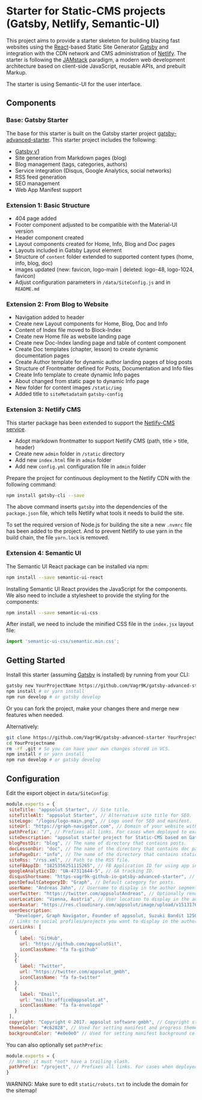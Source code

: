 # Starter for Static-CMS projects (Gatsby, Netlify, Semantic-UI)

This project aims to provide a starter skeleton for building blazing fast websites using the [React](https://reactjs.org)-based Static Site Generator [Gatsby](https://www.gatsbyjs.org/) and integration with the CDN network and CMS administration of [Netlify](https://www.netlify.com/). The starter is following the [JAMstack](https://jamstack.org/) paradigm, a modern web development architecture based on client-side JavaScript, reusable APIs, and prebuilt Markup.

The starter is using Semantic-UI for the user interface.

## Components

### Base: Gatsby Starter

The base for this starter is built on the Gatsby starter project 
[gatsby-advanced-starter](https://vagr9k.github.io/gatsby-advanced-starter/). This starter project includes the following:
* [Gatsby v1](https://github.com/gatsbyjs/gatsby/)
* Site generation from Markdown pages (blog)
* Blog management (tags, categories, authors)
* Service integration (Disqus, Google Analytics, social networks)
* RSS feed generation
* SEO management
* Web App Manifest support

### Extension 1: Basic Structure

* 404 page added
* Footer component adjusted to be compatible with the Material-UI version
* Header component created
* Layout components created for Home, Info, Blog and Doc pages
* Layouts included in Gatsby Layout element
* Structure of `content` folder extended to supported content types (home, info, blog, doc)
* images updated (new: favicon, logo-main | deleted: logo-48, logo-1024, favicon)
* Adjust configuration parameters in `/data/SiteConfig.js` and in `README.md`

### Extension 2: From Blog to Website

* Navigation added to header
* Create new Layout components for Home, Blog, Doc and Info
* Content of Index file moved to Block-Index
* Create new Home file as website landing page
* Create new Doc-Index landing page and table of content component
* Create Doc templates (chapter, lesson) to create dynamic documentation pages
* Create Author template for dynamic author landing pages of blog posts
* Structure of Frontmatter defined for Posts, Documentation and Info files
* Create Info template to create dynamic Info pages
* About changed from static page to dynamic Info page
* New folder for content images `/static/img`
* Added title to `siteMetadata`in `gatsby-config`

### Extension 3: Netlify CMS

This starter package has been extended to support the [Netlify-CMS service](https://www.netlifycms.org).
* Adopt markdown frontmatter to support Netlify CMS (path, title > title, header)
* Create new `admin` folder in `/static` directory
* Add new `index.html` file in `admin` folder
* Add new `config.yml` configuration file in `admin` folder

Prepare the project for continuous deployment to the Netlify CDN with the following command:

```sh
npm install gatsby-cli --save
```

The above command inserts `gatsby` into the dependencies of the `package.json` file, which tells Netlify what tools it needs to build the site.

To set the required version of Node.js for building the site a new `.nvmrc` file has been added to the project. And to prevent Netlify to use yarn in the build chain, the file `yarn.lock` is removed.

### Extension 4: Semantic UI

The Semantic UI React package can be installed via npm:

```sh
npm install --save semantic-ui-react
```

Installing Semantic UI React provides the JavaScript for the components. We also need to include a stylesheet to provide the styling for the components:

```sh
npm install --save semantic-ui-css
```

After install, we need to include the minified CSS file in the `index.jsx` layout file:

```js
import 'semantic-ui-css/semantic.min.css';
```

## Getting Started

Install this starter (assuming [Gatsby](https://github.com/gatsbyjs/gatsby/) is installed) by running from your CLI:

```sh
gatsby new YourProjectName https://github.com/Vagr9K/gatsby-advanced-starter
npm install # or yarn install
npm run develop # or gatsby develop
```

Or you can fork the project, make your changes there and merge new features when needed.

Alternatively:

```sh
git clone https://github.com/Vagr9K/gatsby-advanced-starter YourProjectName # Clone the project
cd YourProjectname
rm -rf .git # So you can have your own changes stored in VCS.
npm install # or yarn install
npm run develop # or gatsby develop
```

## Configuration

 Edit the export object in `data/SiteConfig`:

 ```js
module.exports = {
  siteTitle: "appsolut Starter", // Site title.
  siteTitleAlt: "appsolut Starter", // Alternative site title for SEO.
  siteLogo: "/logos/logo-main.png", // Logo used for SEO and manifest.
  siteUrl: "https://graph-navigator.com", // Domain of your website without pathPrefix.
  pathPrefix: "/", // Prefixes all links. For cases when deployed to example.github.io/project/. (example: /project)
  siteDescription: "appsolut starter project for Static-CMS based on Gatsby and Netlify.", // Website description used for RSS feeds/meta description tag.
  blogPostDir: "blog", // The name of directory that contains posts.
  docLessonDir: "doc", // The name of the directory that contains doc pages or lessons.
  infoPageDir: "info", // The name of the directory that contains static info pages.
  siteRss: "/rss.xml", // Path to the RSS file.
  siteFBAppID: "1825356251115265", // FB Application ID for using app insights
  googleAnalyticsID: "UA-47311644-5", // GA tracking ID.
  disqusShortname: "https-vagr9k-github-io-gatsby-advanced-starter", // Disqus shortname.
  postDefaultCategoryID: "Graph", // Default category for posts.
  userName: "Andreas Jahn", // Username to display in the author segment.
  userTwitter: "https://twitter.com/appsolutAndreas", // Optionally renders "Follow Me" in the UserInfo segment.
  userLocation: "Vienna, Austria", // User location to display in the author segment.
  userAvatar: "https://res.cloudinary.com/appsolut/image/upload/v1513176179/avatars/p8ip8rbwgccvpybuflxo.jpg", // User avatar to display in the author segment.
  userDescription:
    "Developer, Graph Navigator, Founder of appsolut, Suzuki Bandit 1250.", // User description to display in the author segment.
  // Links to social profiles/projects you want to display in the author segment/navigation bar.
  userLinks: [
    {
      label: "GitHub",
      url: "https://github.com/appsolutGit",
      iconClassName: "fa fa-github"
    },
    {
      label: "Twitter",
      url: "https://twitter.com/appsolut_gmbh",
      iconClassName: "fa fa-twitter"
    },
    {
      label: "Email",
      url: "mailto:office@appsolut.at",
      iconClassName: "fa fa-envelope"
    }
  ],
  copyright: "Copyright © 2017. appsolut software gmbh", // Copyright string for the footer of the website and RSS feed.
  themeColor: "#c62828", // Used for setting manifest and progress theme colors.
  backgroundColor: "#e0e0e0" // Used for setting manifest background color.};
 ```

 You can also optionally set `pathPrefix`:
 ```js
 module.exports = {
  // Note: it must *not* have a trailing slash.
  pathPrefix: "/project", // Prefixes all links. For cases when deployed to example.github.io/project/.
}
 ```

WARNING: Make sure to edit `static/robots.txt` to include the domain for the sitemap!
